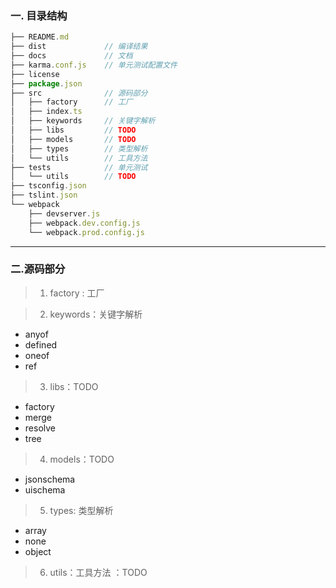 ### 一.  目录结构

``` js
├── README.md
├── dist             // 编译结果
├── docs             // 文档
├── karma.conf.js    // 单元测试配置文件
├── license
├── package.json
├── src              // 源码部分
│   ├── factory      // 工厂
│   ├── index.ts    
│   ├── keywords     // 关键字解析
│   ├── libs         // TODO
│   ├── models       // TODO
│   ├── types        // 类型解析
│   └── utils        // 工具方法
├── tests            // 单元测试
│   └── utils        // TODO
├── tsconfig.json   
├── tslint.json
└── webpack
    ├── devserver.js
    ├── webpack.dev.config.js   
    └── webpack.prod.config.js
```
---- 
###  二.源码部分
 >  1.  factory : 工厂 

> 2.  keywords：关键字解析
- anyof
- defined
- oneof
- ref

> 3. libs：TODO
- factory
- merge
- resolve
- tree

> 4. models：TODO
- jsonschema
- uischema

> 5. types: 类型解析
- array
- none
- object

> 6. utils：工具方法
：TODO

